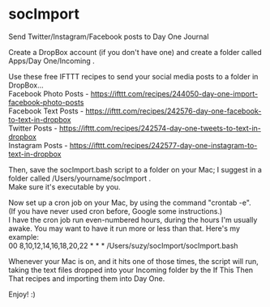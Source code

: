 # socImport
Send Twitter/Instagram/Facebook posts to Day One Journal

Create a DropBox account (if you don't have one) and create a folder called Apps/Day One/Incoming .

Use these free IFTTT recipes to send your social media posts to a folder in DropBox...
<br>Facebook Photo Posts - https://ifttt.com/recipes/244050-day-one-import-facebook-photo-posts
<br>Facebook Text Posts - https://ifttt.com/recipes/242576-day-one-facebook-to-text-in-dropbox
<br>Twitter Posts - https://ifttt.com/recipes/242574-day-one-tweets-to-text-in-dropbox
<br>Instagram Posts - https://ifttt.com/recipes/242577-day-one-instagram-to-text-in-dropbox

Then, save the socImport.bash script to a folder on your Mac; I suggest in a folder called /Users/yourname/socImport .
<br>Make sure it's executable by you.

Now set up a cron job on your Mac, by using the command "crontab -e". 
<br>(If you have never used cron before, Google some instructions.)
<br>I have the cron job run even-numbered hours, during the hours I'm usually awake. You may want to have it run more or less than that. Here's my example:
<br>00 8,10,12,14,16,18,20,22 * * * /Users/suzy/socImport/socImport.bash

Whenever your Mac is on, and it hits one of those times, the script will run, taking the text files dropped into your Incoming folder by the If This Then That recipes and importing them into Day One.

Enjoy! :)
